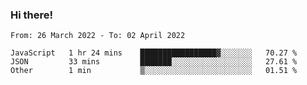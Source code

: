 ### Hi there!

<!--START_SECTION:waka-->

```text
From: 26 March 2022 - To: 02 April 2022

JavaScript   1 hr 24 mins    █████████████████▓░░░░░░░   70.27 %
JSON         33 mins         ███████░░░░░░░░░░░░░░░░░░   27.61 %
Other        1 min           ▒░░░░░░░░░░░░░░░░░░░░░░░░   01.51 %
```

<!--END_SECTION:waka-->

